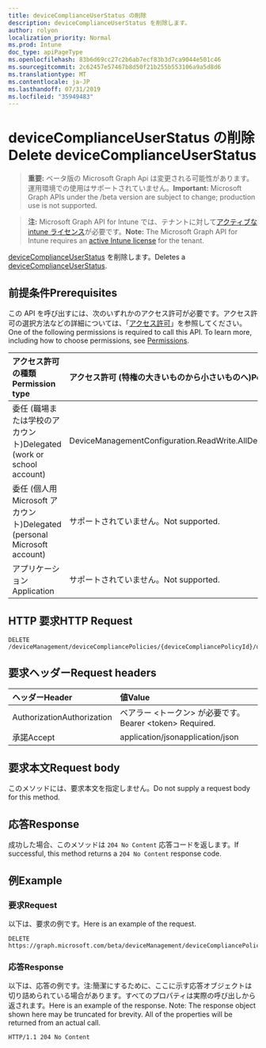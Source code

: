 ```yaml
---
title: deviceComplianceUserStatus の削除
description: deviceComplianceUserStatus を削除します。
author: rolyon
localization_priority: Normal
ms.prod: Intune
doc_type: apiPageType
ms.openlocfilehash: 83b6d69cc27c2b6ab7ecf83b3d7ca9044e501c46
ms.sourcegitcommit: 2c62457e57467b8d50f21b255b553106a9a5d8d6
ms.translationtype: MT
ms.contentlocale: ja-JP
ms.lasthandoff: 07/31/2019
ms.locfileid: "35949483"
---
```

# <a name="delete-devicecomplianceuserstatus"></a><span data-ttu-id="699dd-103">deviceComplianceUserStatus の削除</span><span class="sxs-lookup"><span data-stu-id="699dd-103">Delete deviceComplianceUserStatus</span></span>

> <span data-ttu-id="699dd-104">**重要:** ベータ版の Microsoft Graph Api は変更される可能性があります。運用環境での使用はサポートされていません。</span><span class="sxs-lookup"><span data-stu-id="699dd-104">**Important:** Microsoft Graph APIs under the /beta version are subject to change; production use is not supported.</span></span>

> <span data-ttu-id="699dd-105">**注:** Microsoft Graph API for Intune では、テナントに対して[アクティブな intune ライセンス](https://go.microsoft.com/fwlink/?linkid=839381)が必要です。</span><span class="sxs-lookup"><span data-stu-id="699dd-105">**Note:** The Microsoft Graph API for Intune requires an [active Intune license](https://go.microsoft.com/fwlink/?linkid=839381) for the tenant.</span></span>

<span data-ttu-id="699dd-106">[deviceComplianceUserStatus](../resources/intune-deviceconfig-devicecomplianceuserstatus.md) を削除します。</span><span class="sxs-lookup"><span data-stu-id="699dd-106">Deletes a [deviceComplianceUserStatus](../resources/intune-deviceconfig-devicecomplianceuserstatus.md).</span></span>

## <a name="prerequisites"></a><span data-ttu-id="699dd-107">前提条件</span><span class="sxs-lookup"><span data-stu-id="699dd-107">Prerequisites</span></span>
<span data-ttu-id="699dd-p101">この API を呼び出すには、次のいずれかのアクセス許可が必要です。アクセス許可の選択方法などの詳細については、「[アクセス許可](/graph/permissions-reference)」を参照してください。</span><span class="sxs-lookup"><span data-stu-id="699dd-p101">One of the following permissions is required to call this API. To learn more, including how to choose permissions, see [Permissions](/graph/permissions-reference).</span></span>

|<span data-ttu-id="699dd-110">アクセス許可の種類</span><span class="sxs-lookup"><span data-stu-id="699dd-110">Permission type</span></span>|<span data-ttu-id="699dd-111">アクセス許可 (特権の大きいものから小さいものへ)</span><span class="sxs-lookup"><span data-stu-id="699dd-111">Permissions (from most to least privileged)</span></span>|
|:---|:---|
|<span data-ttu-id="699dd-112">委任 (職場または学校のアカウント)</span><span class="sxs-lookup"><span data-stu-id="699dd-112">Delegated (work or school account)</span></span>|<span data-ttu-id="699dd-113">DeviceManagementConfiguration.ReadWrite.All</span><span class="sxs-lookup"><span data-stu-id="699dd-113">DeviceManagementConfiguration.ReadWrite.All</span></span>|
|<span data-ttu-id="699dd-114">委任 (個人用 Microsoft アカウント)</span><span class="sxs-lookup"><span data-stu-id="699dd-114">Delegated (personal Microsoft account)</span></span>|<span data-ttu-id="699dd-115">サポートされていません。</span><span class="sxs-lookup"><span data-stu-id="699dd-115">Not supported.</span></span>|
|<span data-ttu-id="699dd-116">アプリケーション</span><span class="sxs-lookup"><span data-stu-id="699dd-116">Application</span></span>|<span data-ttu-id="699dd-117">サポートされていません。</span><span class="sxs-lookup"><span data-stu-id="699dd-117">Not supported.</span></span>|

## <a name="http-request"></a><span data-ttu-id="699dd-118">HTTP 要求</span><span class="sxs-lookup"><span data-stu-id="699dd-118">HTTP Request</span></span>
<!-- {
  "blockType": "ignored"
}
-->
``` http
DELETE /deviceManagement/deviceCompliancePolicies/{deviceCompliancePolicyId}/userStatuses/{deviceComplianceUserStatusId}
```

## <a name="request-headers"></a><span data-ttu-id="699dd-119">要求ヘッダー</span><span class="sxs-lookup"><span data-stu-id="699dd-119">Request headers</span></span>
|<span data-ttu-id="699dd-120">ヘッダー</span><span class="sxs-lookup"><span data-stu-id="699dd-120">Header</span></span>|<span data-ttu-id="699dd-121">値</span><span class="sxs-lookup"><span data-stu-id="699dd-121">Value</span></span>|
|:---|:---|
|<span data-ttu-id="699dd-122">Authorization</span><span class="sxs-lookup"><span data-stu-id="699dd-122">Authorization</span></span>|<span data-ttu-id="699dd-123">ベアラー &lt;トークン&gt; が必要です。</span><span class="sxs-lookup"><span data-stu-id="699dd-123">Bearer &lt;token&gt; Required.</span></span>|
|<span data-ttu-id="699dd-124">承諾</span><span class="sxs-lookup"><span data-stu-id="699dd-124">Accept</span></span>|<span data-ttu-id="699dd-125">application/json</span><span class="sxs-lookup"><span data-stu-id="699dd-125">application/json</span></span>|

## <a name="request-body"></a><span data-ttu-id="699dd-126">要求本文</span><span class="sxs-lookup"><span data-stu-id="699dd-126">Request body</span></span>
<span data-ttu-id="699dd-127">このメソッドには、要求本文を指定しません。</span><span class="sxs-lookup"><span data-stu-id="699dd-127">Do not supply a request body for this method.</span></span>

## <a name="response"></a><span data-ttu-id="699dd-128">応答</span><span class="sxs-lookup"><span data-stu-id="699dd-128">Response</span></span>
<span data-ttu-id="699dd-129">成功した場合、このメソッドは `204 No Content` 応答コードを返します。</span><span class="sxs-lookup"><span data-stu-id="699dd-129">If successful, this method returns a `204 No Content` response code.</span></span>

## <a name="example"></a><span data-ttu-id="699dd-130">例</span><span class="sxs-lookup"><span data-stu-id="699dd-130">Example</span></span>

### <a name="request"></a><span data-ttu-id="699dd-131">要求</span><span class="sxs-lookup"><span data-stu-id="699dd-131">Request</span></span>
<span data-ttu-id="699dd-132">以下は、要求の例です。</span><span class="sxs-lookup"><span data-stu-id="699dd-132">Here is an example of the request.</span></span>
``` http
DELETE https://graph.microsoft.com/beta/deviceManagement/deviceCompliancePolicies/{deviceCompliancePolicyId}/userStatuses/{deviceComplianceUserStatusId}
```

### <a name="response"></a><span data-ttu-id="699dd-133">応答</span><span class="sxs-lookup"><span data-stu-id="699dd-133">Response</span></span>
<span data-ttu-id="699dd-p102">以下は、応答の例です。注:簡潔にするために、ここに示す応答オブジェクトは切り詰められている場合があります。すべてのプロパティは実際の呼び出しから返されます。</span><span class="sxs-lookup"><span data-stu-id="699dd-p102">Here is an example of the response. Note: The response object shown here may be truncated for brevity. All of the properties will be returned from an actual call.</span></span>
``` http
HTTP/1.1 204 No Content
```





